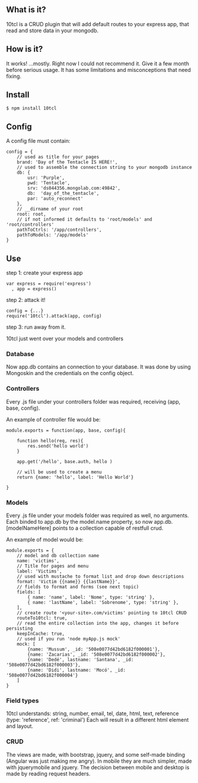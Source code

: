## What is it?

10tcl is a CRUD plugin that will add default routes to your express app, that read and store data in your mongodb.

## How is it?

It works! ...mostly.
Right now I could not recommend it. Give it a few month before serious usage.
It has some limitations and misconceptions that need fixing.

## Install

    $ npm install 10tcl

## Config

A config file must contain:
    
    config = {
        // used as title for your pages
        brand: 'Day of the Tentacle IS HERE!',
        // used to assemble the connection string to your mongodb instance
        db: { 
            usr: 'Purple',
            pwd: 'Tentacle',
            srv: 'ds044356.mongolab.com:49842',
            db:  'day_of_the_tentacle',
            par: 'auto_reconnect'
        },
        // __dirname of your root
        root: root, 
        // if not informed it defaults to 'root/models' and 'root/controllers'
        pathToCtrls: '/app/controllers',
        pathToModels: '/app/models'  
    }
    
## Use

step 1: create your express app
    
    var express = require('express')
      , app = express()

step 2: attack it!
    
    config = {...}
    require('10tcl').attack(app, config)

step 3: run away from it.

10tcl just went over your models and controllers

### Database

Now app.db contains an connection to your database.
It was done by using Mongoskin and the credentials on the config object.

### Controllers

Every .js file under your controllers folder was required, receiving (app, base, config).

An example of controller file would be:

    module.exports = function(app, base, config){

        function hello(req, res){
            res.send('hello world')
        }

        app.get('/hello', base.auth, hello )

        // will be used to create a menu
        return {name: 'hello', label: 'Hello World'}

    }

### Models

Every .js file under your models folder was required as well, no arguments.
Each binded to app.db by the model.name property, so now app.db.[modelNameHere] points to a collection capable of restfull crud.

An example of model would be:

    module.exports = {
        // model and db collection name
        name: 'victims',
        // Title for pages and menu
        label: 'Victims',
        // used with mustache to format list and drop down descriptions 
        format: 'Victim {{name}} {{lastName}}',
        // fields to format and forms (see next topic)
        fields: [
            { name: 'name', label: 'Nome', type: 'string' },
            { name: 'lastName', label: 'Sobrenome', type: 'string' },
        ],
        // create route '<your-site>.com/victims' pointing to 10tcl CRUD
        routeTo10tcl: true,
        // read the entire collection into the app, changes it before persisting
        keepInCache: true,
        // used if you run 'node myApp.js mock'
        mock: [
            {name: 'Mussum', _id: '508e0077d42bd6182f000001'},
            {name: 'Zacarias', _id: '508e0077d42bd6182f000002'},
            {name: 'Dedé', lastname: 'Santana', _id: '508e0077d42bd6182f000003'},
            {name: 'Didi', lastname: 'Mocó', _id: '508e0077d42bd6182f000004'}
        ]
    }

### Field types

10tcl understands: string, number, email, tel, date, html, text, reference (type: 'reference', ref: 'criminal')
Each will result in a different html element and layout.

### CRUD

The views are made, with bootstrap, jquery, and some self-made binding (Angular was just making me angry).
In mobile they are much simpler, made with jquerymobile and jquery.
The decision between mobile and desktop is made by reading request headers.